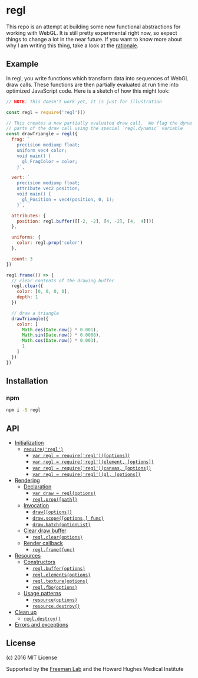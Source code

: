 # regl

This repo is an attempt at building some new functional abstractions for working with WebGL.  It is still pretty experimental right now, so expect things to change a lot in the near future.  If you want to know more about why I am writing this thing, take a look at the [rationale](RATIONALE.md).

## Example

In regl, you write functions which transform data into sequences of WebGL draw calls.  These functions are then partially evaluated at run time into optimized JavaScript code.  Here is a sketch of how this might look:

```JavaScript
// NOTE: This doesn't work yet, it is just for illustration

const regl = require('regl')()

// This creates a new partially evaluated draw call.  We flag the dynamic
// parts of the draw call using the special `regl.dynamic` variable
const drawTriangle = regl({
  frag: `
    precision mediump float;
    uniform vec4 color;
    void main() {
      gl_FragColor = color;
    }`,

  vert: `
    precision mediump float;
    attribute vec2 position;
    void main() {
      gl_Position = vec4(position, 0, 1);
    }`,

  attributes: {
    position: regl.buffer([[-2, -2], [4, -2], [4,  4]]))
  },

  uniforms: {
    color: regl.prop('color')
  },

  count: 3
})

regl.frame(() => {
  // clear contents of the drawing buffer
  regl.clear({
    color: [0, 0, 0, 0],
    depth: 1
  })

  // draw a triangle
  drawTriangle({
    color: [
      Math.cos(Date.now() * 0.001),
      Math.sin(Date.now() * 0.0008),
      Math.cos(Date.now() * 0.003),
      1
    ]
  })
})
```

## Installation

### npm

```sh
npm i -S regl
```

## API
  * [Initialization](API.md#initialization)
    + [`require('regl')`](API.md#-require--regl---)
      - [`var regl = require('regl')([options])`](API.md#-var-regl---require--regl----options---)
      - [`var regl = require('regl')(element, [options])`](API.md#-var-regl---require--regl---element---options---)
      - [`var regl = require('regl')(canvas, [options])`](API.md#-var-regl---require--regl---canvas---options---)
      - [`var regl = require('regl')(gl, [options])`](API.md#-var-regl---require--regl---gl---options---)
  * [Rendering](API.md#rendering)
    + [Declaration](API.md#declaration)
      - [`var draw = regl(options)`](API.md#-var-draw---regl-options--)
      - [`regl.prop([path])`](API.md#-reglprop--path---)
    + [Invocation](API.md#invocation)
      - [`draw([options])`](API.md#-draw--options---)
      - [`draw.scope([options,] func)`](API.md#-drawscope--options---func--)
      - [`draw.batch(optionList)`](API.md#-drawbatch-optionlist--)
    + [Clear draw buffer](API.md#clear-draw-buffer)
      - [`regl.clear(options)`](API.md#-reglclear-options--)
    + [Render callback](API.md#render-callback)
      - [`regl.frame(func)`](API.md#-reglframe-func--)
  * [Resources](API.md#resources)
    + [Constructors](API.md#constructors)
      - [`regl.buffer(options)`](API.md#-reglbuffer-options--)
      - [`regl.elements(options)`](API.md#-reglelements-options--)
      - [`regl.texture(options)`](API.md#-regltexture-options--)
      - [`regl.fbo(options)`](API.md#-reglfbo-options--)
    + [Usage patterns](API.md#usage-patterns)
      - [`resource(options)`](API.md#-resource-options--)
      - [`resource.destroy()`](API.md#-resourcedestroy---)
  * [Clean up](API.md#clean-up)
      - [`regl.destroy()`](API.md#-regldestroy---)
  * [Errors and exceptions](API.md#errors-and-exceptions)

## License
(c) 2016 MIT License

Supported by the [Freeman Lab](https://www.janelia.org/lab/freeman-lab) and the Howard Hughes Medical Institute

